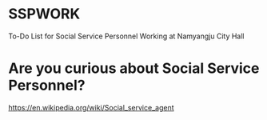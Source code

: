 # SSPWORK
To-Do List for Social Service Personnel Working at Namyangju City Hall

# Are you curious about Social Service Personnel?
<a href="https://en.wikipedia.org/wiki/Social_service_agent">https://en.wikipedia.org/wiki/Social_service_agent</a>

